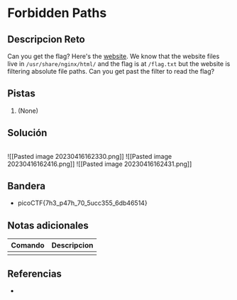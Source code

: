 # Forbidden Paths

## Descripcion Reto
Can you get the flag? Here's the [website](http://saturn.picoctf.net:52278/). We know that the website files live in `/usr/share/nginx/html/` and the flag is at `/flag.txt` but the website is filtering absolute file paths. Can you get past the filter to read the flag?

## Pistas
1. (None)

## Solución
```bash
```
![[Pasted image 20230416162330.png]]
![[Pasted image 20230416162416.png]]
![[Pasted image 20230416162431.png]]

## Bandera
* picoCTF{7h3_p47h_70_5ucc355_6db46514}

## Notas adicionales
| Comando | Descripcion |
|---------|-------------|
|  |  |

## Referencias
- []()